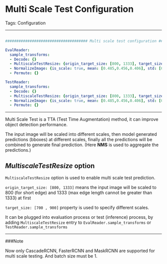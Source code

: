 ﻿# Multi Scale Test Configuration

Tags: Configuration

---
```yaml

##################################### Multi scale test configuration #####################################

EvalReader:
  sample_transforms:
  - Decode: {}
  - MultiscaleTestResize: {origin_target_size: [800, 1333], target_size: [700 , 900]}
  - NormalizeImage: {is_scale: true, mean: [0.485,0.456,0.406], std: [0.229, 0.224,0.225]}
  - Permute: {}

TestReader:
  sample_transforms:
  - Decode: {}
  - MultiscaleTestResize: {origin_target_size: [800, 1333], target_size: [700 , 900]}
  - NormalizeImage: {is_scale: true, mean: [0.485,0.456,0.406], std: [0.229, 0.224,0.225]}
  - Permute: {}
```

---

Multi Scale Test is a TTA (Test Time Augmentation) method, it can improve object detection performance. 

The input image will be scaled into different scales, then model generated predictions (bboxes) at different scales, finally all the predictions will be combined to generate final prediction. (Here **NMS** is used to aggregate the predictions.)

## _MultiscaleTestResize_ option

`MultiscaleTestResize` option is used to enable multi scale test prediction. 

`origin_target_size: [800, 1333]` means the input image will be scaled to 800 (for short edge) and 1333 (max edge length cannot be greater than 1333) at first

`target_size: [700 , 900]` property is used to specify different scales. 

It can be plugged into evaluation process or test (inference) process, by adding `MultiscaleTestResize` entry to `EvalReader.sample_transforms` or `TestReader.sample_transforms`

---

###Note

Now only CascadeRCNN, FasterRCNN and MaskRCNN are supported for multi scale testing. And batch size must be 1.
